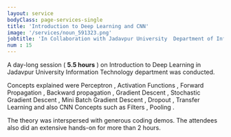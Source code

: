 ```yaml
---
layout: service
bodyClass: page-services-single
title: 'Introduction to Deep Learning and CNN'
image: '/services/noun_591323.png' 
jobtitle: 'In Collaboration with Jadavpur University  Department of Information Technology '
num : 15
---
```


A day-long session ( **5.5 hours** ) on Introduction to Deep Learning in Jadavpur University Information Technology department was conducted.         

Concepts explained were Perceptron , Activation Functions , Forward Propagation , Backward propagation , Gradient Descent , Stochastic Gradient Descent , Mini Batch Gradient Descent , Dropout , Transfer Learning and also CNN Concepts such as Filters , Pooling .

The theory was interspersed with generous coding demos. The attendees also did an extensive hands-on for more than 2 hours.          